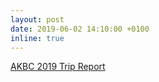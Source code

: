 ```yaml
---
layout: post
date: 2019-06-02 14:10:00 +0100
inline: true
---
```


[AKBC 2019 Trip Report](https://thinklinks.wordpress.com/2019/06/02/trip-report-akbc-2019/)
